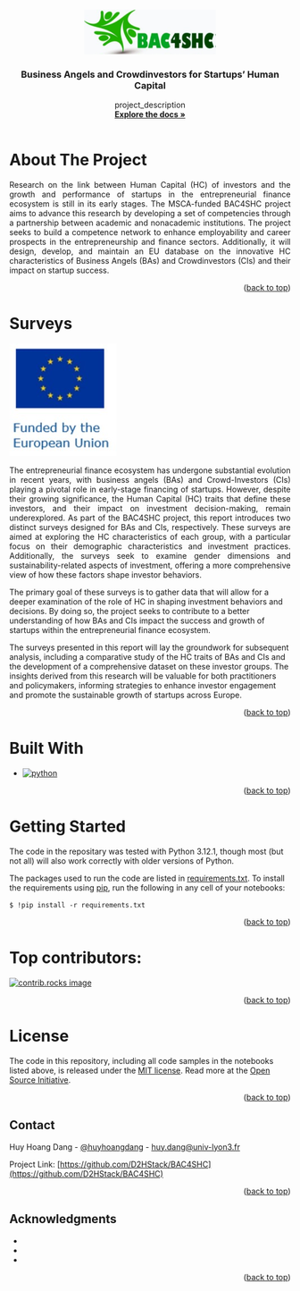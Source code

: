 <!-- Improved compatibility of back to top link: See: https://github.com/othneildrew/Best-README-Template/pull/73 -->

<a id="readme-top"></a>

<!-- PROJECT SHIELDS -->
<!--
*** I'm using markdown "reference style" links for readability.
*** Reference links are enclosed in brackets [ ] instead of parentheses ( ).
*** See the bottom of this document for the declaration of the reference variables
*** for contributors-url, forks-url, etc. This is an optional, concise syntax you may use.
*** https://www.markdownguide.org/basic-syntax/#reference-style-links
-->

<!--
[![Contributors][contributors-shield]][contributors-url]
[![Forks][forks-shield]][forks-url]
[![Stargazers][stars-shield]][stars-url]
[![Issues][issues-shield]][issues-url]
[![project_license][license-shield]][license-url]
[![LinkedIn][linkedin-shield]][linkedin-url]
-->

<!-- PROJECT LOGO -->
<br />
<div align="center">
  <a href="https://github.com/github_username/repo_name">
    <img src="images/bac4shc_logo.jpg" alt="Logo" width="236" height="80">
  </a>

<h3 align="center">Business Angels and Crowdinvestors for
Startups’ Human Capital</h3>

  <p align="center">
    project_description
    <br />
    <a href="documents/"><strong>Explore the docs »</strong></a>
    <br />
    <br />
    <!--
    <a href="https://github.com/github_username/repo_name">View Demo</a>
    &middot;
    <a href="https://github.com/github_username/repo_name/issues/new?labels=bug&template=bug-report---.md">Report Bug</a>
    &middot;
    <a href="https://github.com/github_username/repo_name/issues/new?labels=enhancement&template=feature-request---.md">Request Feature</a>
    -->
  </p>
</div>

<!-- TABLE OF CONTENTS -->
<!--
<details>
  <summary>Table of Contents</summary>
  <ol>
    <li>
      <a href="#about-the-project">About The Project</a>
      <ul>
        <li><a href="#built-with">Built With</a></li>
      </ul>
    </li>
    <li>
      <a href="#getting-started">Getting Started</a>
      <ul>
        <li><a href="#prerequisites">Prerequisites</a></li>
        <li><a href="#installation">Installation</a></li>
      </ul>
    </li>
    <li><a href="#usage">Usage</a></li>
    <li><a href="#roadmap">Roadmap</a></li>
    <li><a href="#contributing">Contributing</a></li>
    <li><a href="#license">License</a></li>
    <li><a href="#contact">Contact</a></li>
    <li><a href="#acknowledgments">Acknowledgments</a></li>
  </ol>
</details>
-->

<!-- ABOUT THE PROJECT -->

# About The Project

<!-- [![Product Name Screen Shot][product-screenshot]](https://example.com) -->

<p align="justify">Research on the link between Human Capital (HC) of investors and the growth and
performance of startups in the entrepreneurial finance ecosystem is still in its early
stages. The MSCA-funded BAC4SHC project aims to advance this research by
developing a set of competencies through a partnership between academic and nonacademic
institutions. The project seeks to build a competence network to enhance
employability and career prospects in the entrepreneurship and finance sectors.
Additionally, it will design, develop, and maintain an EU database on the innovative
HC characteristics of Business Angels (BAs) and Crowdinvestors (CIs) and their
impact on startup success.</p>
<!-- Here's a blank template to get started. To avoid retyping too much info, do a search and replace with your text editor for the following: `github_username`, `repo_name`, `twitter_handle`, `linkedin_username`, `email_client`, `email`, `project_title`, `project_description`, `project_license`-->

<p align="right">(<a href="#readme-top">back to top</a>)</p>

# Surveys

![Static Badge](images/funded_by_eu.jpg)

<p align="justify">
The entrepreneurial finance ecosystem has undergone substantial evolution in recent years, with business angels (BAs) and Crowd-Investors (CIs) playing a pivotal role in early-stage financing of startups. However, despite their growing significance, the Human Capital (HC) traits that define these investors, and their impact on investment decision-making, remain underexplored.
As part of the BAC4SHC project, this report introduces two distinct surveys designed for BAs and CIs, respectively. These surveys are aimed at exploring the HC characteristics of each group, with a particular focus on their demographic characteristics and investment practices. Additionally, the surveys seek to examine gender dimensions and sustainability-related aspects of investment, offering a more comprehensive view of how these factors shape investor behaviors. 

The primary goal of these surveys is to gather data that will allow for a deeper examination of the role of HC in shaping investment behaviors and decisions. By doing so, the project seeks to contribute to a better understanding of how BAs and CIs impact the success and growth of startups within the entrepreneurial finance ecosystem.

The surveys presented in this report will lay the groundwork for subsequent analysis, including a comparative study of the HC traits of BAs and CIs and the development of a comprehensive dataset on these investor groups. The insights derived from this research will be valuable for both practitioners and policymakers, informing strategies to enhance investor engagement and promote the sustainable growth of startups across Europe.
</p>

<p align="right">(<a href="#readme-top">back to top</a>)</p>

# Built With

<!-- - [![Next][Next.js]][Next-url]
- [![React][React.js]][React-url]
- [![Vue][Vue.js]][Vue-url]
- [![Angular][Angular.io]][Angular-url]
- [![Svelte][Svelte.dev]][Svelte-url]
- [![Laravel][Laravel.com]][Laravel-url]
- [![Bootstrap][Bootstrap.com]][Bootstrap-url]
- [![JQuery][JQuery.com]][JQuery-url] -->

- [![python](https://img.shields.io/badge/Python-3.12.1-3776AB.svg?style=flat&logo=python&logoColor=white)](https://www.python.org)
<!-- - [![Python][Python.org]][python-url]
- ![Static Badge](https://img.shields.io/badge/python-3.11)
- [![python](https://img.shields.io/badge/Python-FFD43B?style=for-the-badge&logo=python&logoColor=blue)] -->

<p align="right">(<a href="#readme-top">back to top</a>)</p>

<!-- GETTING STARTED -->

# Getting Started

The code in the repositary was tested with Python 3.12.1, though most (but not all) will also work correctly with older versions of Python.

The packages used to run the code are listed in [requirements.txt](requirements.txt).
To install the requirements using [pip](https://pypi.org/project/pip/), run the following in any cell of your notebooks:

```
$ !pip install -r requirements.txt
```

<p align="right">(<a href="#readme-top">back to top</a>)</p>

# Top contributors:

<a href="https://github.com/github_username/repo_name/graphs/contributors">
  <img src="https://contrib.rocks/image?repo=github_username/repo_name" alt="contrib.rocks image" />
</a>

<p align="right">(<a href="#readme-top">back to top</a>)</p>

<!-- LICENSE -->

# License

The code in this repository, including all code samples in the notebooks listed above, is released under the [MIT license](LICENSE-CODE). Read more at the [Open Source Initiative](https://opensource.org/licenses/MIT).

<p align="right">(<a href="#readme-top">back to top</a>)</p>

<!-- CONTACT -->

## Contact

Huy Hoang Dang - [@huyhoangdang](https://www.linkedin.com/in/huyhoangdang/) - huy.dang@univ-lyon3.fr

Project Link: [https://github.com/D2HStack/BAC4SHC](https://github.com/D2HStack/BAC4SHC)

<p align="right">(<a href="#readme-top">back to top</a>)</p>

<!-- ACKNOWLEDGMENTS -->

## Acknowledgments

- []()
- []()
- []()

<p align="right">(<a href="#readme-top">back to top</a>)</p>

<!-- MARKDOWN LINKS & IMAGES -->
<!-- https://www.markdownguide.org/basic-syntax/#reference-style-links -->

[contributors-shield]: https://img.shields.io/github/contributors/github_username/repo_name.svg?style=for-the-badge
[contributors-url]: https://github.com/github_username/repo_name/graphs/contributors
[forks-shield]: https://img.shields.io/github/forks/github_username/repo_name.svg?style=for-the-badge
[forks-url]: https://github.com/github_username/repo_name/network/members
[stars-shield]: https://img.shields.io/github/stars/github_username/repo_name.svg?style=for-the-badge
[stars-url]: https://github.com/github_username/repo_name/stargazers
[issues-shield]: https://img.shields.io/github/issues/github_username/repo_name.svg?style=for-the-badge
[issues-url]: https://github.com/github_username/repo_name/issues
[license-shield]: https://img.shields.io/github/license/github_username/repo_name.svg?style=for-the-badge
[license-url]: https://github.com/github_username/repo_name/blob/master/LICENSE.txt
[linkedin-shield]: https://img.shields.io/badge/-LinkedIn-black.svg?style=for-the-badge&logo=linkedin&colorB=555
[linkedin-url]: https://linkedin.com/in/linkedin_username
[product-screenshot]: images/screenshot.png
[Python-url]: https://img.shields.io/badge/Python-3.11.7-3776AB.svg?style=flat&logo=python&logoColor=white
[Next.js]: https://img.shields.io/badge/next.js-000000?style=for-the-badge&logo=nextdotjs&logoColor=white
[Next-url]: https://nextjs.org/
[React.js]: https://img.shields.io/badge/React-20232A?style=for-the-badge&logo=react&logoColor=61DAFB
[React-url]: https://reactjs.org/
[Vue.js]: https://img.shields.io/badge/Vue.js-35495E?style=for-the-badge&logo=vuedotjs&logoColor=4FC08D
[Vue-url]: https://vuejs.org/
[Angular.io]: https://img.shields.io/badge/Angular-DD0031?style=for-the-badge&logo=angular&logoColor=white
[Angular-url]: https://angular.io/
[Svelte.dev]: https://img.shields.io/badge/Svelte-4A4A55?style=for-the-badge&logo=svelte&logoColor=FF3E00
[Svelte-url]: https://svelte.dev/
[Laravel.com]: https://img.shields.io/badge/Laravel-FF2D20?style=for-the-badge&logo=laravel&logoColor=white
[Laravel-url]: https://laravel.com
[Bootstrap.com]: https://img.shields.io/badge/Bootstrap-563D7C?style=for-the-badge&logo=bootstrap&logoColor=white
[Bootstrap-url]: https://getbootstrap.com
[JQuery.com]: https://img.shields.io/badge/jQuery-0769AD?style=for-the-badge&logo=jquery&logoColor=white
[JQuery-url]: https://jquery.com
